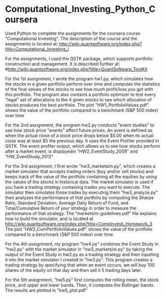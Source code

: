 # Computational_Investing_Python_Coursera
Used Python to complete the assignments for the coursera course "Computational Investing". The description of the course and the assignments is located at: http://wiki.quantsoftware.org/index.php?title=Computational_Investing_I

For the assignments, I used the QSTK package, which supports portfolio construction and management. It is described further at:
#http://wiki.quantsoftware.org/index.php?title=QuantSoftware_ToolKit

For the 1st assignment, I wrote the program hw1.py. which simulates how the stocks in a given portfolio perform over time
and computes the statistics of the final values of the stocks to see how much profit/loss you got with this portfolio. The program also contains a portfolio optimizer to test every "legal" set of allocations to the 4 given stocks to see which allocation of stocks produces the best portfolio. The plot "HW1_PortfolioValues.pdf" shows the value of the portfolio compared to a benchmark (S&P 500 index) over time

For the 2nd assignment, the program hw2.py conducts "event studies" to see how stock price "events" affect future prices. An event is defined as when the actual close of a stock price drops below $5.00 when its actual close was at least $5 the previous day. It uses the Event Profiler provided in QSTK. The event profiler output, which allows us to see how stocks perform after a market event, is displayedin "HW2_EventStudy_2008" and "HW_EventStudy_2012"

For the 3rd assignment, I first wrote "hw3_marketsim.py", which creates a market simulator that accepts trading orders (buy and/or sell stocks) and keeps track of the value of the portfolio containing all the equities by using the values of the stocks in historical data. The market simulator is used if you have a trading strategy containing trades you want to execute. The simulator then simulates those trades by executing them
"hw3_analyze.py" then analyzes the performance of that portfolio by computing the Sharpe Ratio, Standard Deviation, 
Average Daily Return of Fund, and Total/Cumulative Return of your strategy in order to measure the performance of that strategy. The "marketsim-guidelines.pdf" file explains how to build the simulator, and is located at http://wiki.quantsoftware.org/index.php?title=CompInvesti_Homework_3
The plot "HW3_CumPortfolioValues.pdf" shows the value of the portfolio compared to a benchmark (S&P 500 index) over time

For the 4th assignment, my program "hw4.py" combines the Event Study in "hw2.py" with the market simulator in "hw3_marketsim.py" by taking the output of the Event Study in hw2.py as a trading strategy and then inputting it into the market simulator I created in "hw3.py". This program creates a trading strategy by specifying that when an event occurs, we will buy 100 shares of the equity on that day and then sell it 5 trading days later. 

For the 5th assignment, "hw5.py" first computes the rolling mean, the stock price, and upper and lower bands. Then, it computes the Bollinger bands. The results are plotted in "hw5_plot.pdf"
